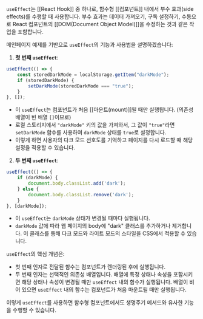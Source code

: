 `useEffect`는 [[React Hook]] 중 하나로, 함수형 [[컴포넌트]] 내에서 부수 효과(side effects)를 수행할 때 사용합니다. 부수 효과는 데이터 가져오기, 구독 설정하기, 수동으로 React 컴포넌트의 [[DOM(Document Object Model)]]을 수정하는 것과 같은 작업을 포함합니다.

메인페이지 예제를 기반으로 `useEffect`의 기능과 사용법을 설명하겠습니다:

1. **첫 번째 `useEffect`**:
```javascript
useEffect(() => {
    const storedDarkMode = localStorage.getItem("darkMode");
    if (storedDarkMode) {
        setDarkMode(storedDarkMode === "true");
    }
}, []);
```
- 이 `useEffect`는 컴포넌트가 처음 [[마운트(mount)]]될 때만 실행됩니다. (의존성 배열이 빈 배열 `[]`이므로)
- 로컬 스토리지에서 `"darkMode"` 키의 값을 가져와서, 그 값이 `"true"`라면 `setDarkMode` 함수를 사용하여 `darkMode` 상태를 `true`로 설정합니다.
- 이렇게 하면 사용자의 다크 모드 선호도를 기억하고 페이지를 다시 로드할 때 해당 설정을 적용할 수 있습니다.

2. **두 번째 `useEffect`**:
```javascript
useEffect(() => {
    if (darkMode) {
        document.body.classList.add('dark');
    } else {
        document.body.classList.remove('dark');
    }
}, [darkMode]);
```
- 이 `useEffect`는 `darkMode` 상태가 변경될 때마다 실행됩니다.
- `darkMode` 값에 따라 웹 페이지의 body에 "dark" 클래스를 추가하거나 제거합니다. 이 클래스를 통해 다크 모드와 라이트 모드의 스타일을 CSS에서 적용할 수 있습니다.

`useEffect`의 핵심 개념은:
- 첫 번째 인자로 전달된 함수는 컴포넌트가 렌더링된 후에 실행됩니다.
- 두 번째 인자는 선택적인 의존성 배열입니다. 배열에 특정 상태나 속성을 포함시키면 해당 상태나 속성이 변경될 때만 `useEffect` 내의 함수가 실행됩니다. 배열이 비어 있으면 `useEffect` 내의 함수는 컴포넌트가 처음 마운트될 때만 실행됩니다.

이렇게 `useEffect`를 사용하면 함수형 컴포넌트에서도 생명주기 메서드와 유사한 기능을 수행할 수 있습니다.